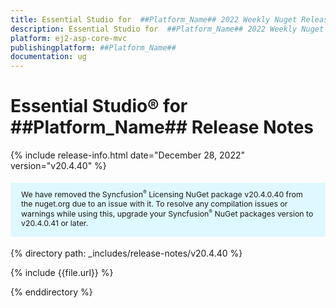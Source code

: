```yaml
---
title: Essential Studio for  ##Platform_Name## 2022 Weekly Nuget Release Release Notes  
description: Essential Studio for  ##Platform_Name## 2022 Weekly Nuget Release Release Notes  
platform: ej2-asp-core-mvc
publishingplatform: ##Platform_Name##
documentation: ug
---
```


# Essential Studio&reg; for  ##Platform_Name##   Release Notes  

{% include release-info.html date="December 28, 2022"  version="v20.4.40" %} 

<style>
#license {
    font-size: .88em!important;
margin-top: 1.5em;     margin-bottom: 1.5em;
    background-color: #def8ff;
    padding: 10px 17px 14px;
}
</style>

<div id="license">
We have removed the Syncfusion<sup style="font-size:70%">&reg;</sup> Licensing NuGet package v20.4.0.40 from the nuget.org due to an issue with it. To resolve any compilation issues or warnings while using this, upgrade your Syncfusion<sup style="font-size:70%">&reg;</sup> NuGet packages version to v20.4.0.41 or later.
</div>


{% directory path: _includes/release-notes/v20.4.40 %}

{% include {{file.url}} %}

{% enddirectory %}


